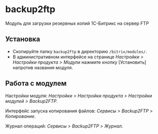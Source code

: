# backup2ftp
Модуль для загрузки резервных копий 1С-Битрикс на сервер FTP

## Установка
* Скопируйте папку `backup2ftp` в директорию `/bitrix/modules/`.
* В административном интерфейсе на странице _Настройки > Настройки продукта > Модули_ нажмите кнопку [Установить] напротив названия модуля.

## Работа с модулем
Настройки модуля: _Настройки > Настройки продукта > Настройки модулей > Backup2FTP_.

Интерфейс запуска копирования файлов: _Сервисы > Backup2FTP > Копирование_.

Журнал операций: _Сервисы > Backup2FTP > Журнал_.
